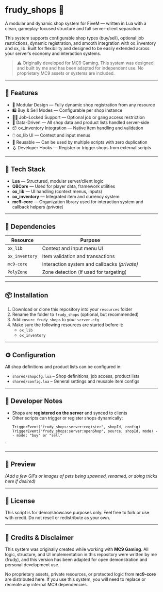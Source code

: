 # frudy_shops 🛒
A modular and dynamic shop system for FiveM — written in Lua with a clean, gameplay-focused structure and full server-client separation.

This system supports configurable shop types (buy/sell), optional job restrictions, dynamic registration, and smooth integration with ox_inventory and ox_lib. Built for flexibility and designed to be easily extended across your server’s economy and interaction systems.

>⚠️ Originally developed for MC9 Gaming. This system was designed and built by me and has been adapted for independent use. No proprietary MC9 assets or systems are included.

---

## 🚀 Features

- 🧩 Modular Design — Fully dynamic shop registration from any resource
- 🛍️ Buy & Sell Modes — Configurable per shop instance
- 🧑‍💼 Job-Locked Support — Optional job or gang access restriction
- 🧠 Data-Driven — All shop data and product lists handled server-side
- 📦 ox_inventory Integration — Native item handling and validation
- 🖱️ ox_lib UI — Context and input menus
- 🔁 Reusable — Can be used by multiple scripts with zero duplication
- 🪝 Developer Hooks — Register or trigger shops from external scripts

---

## 🧱 Tech Stack

- **Lua** — Structured, modular server/client logic
- **QBCore** — Used for player data, framework utilities
- **ox_lib** — UI handling (context menus, inputs)
- **ox_inventory** — Integrated item and currency system
- **mc9-core** — Organization library used for interaction system and callback helpers *(private)*

---

## 🧩 Dependencies

| Resource     | Purpose                                |
|--------------|----------------------------------------|
| `ox_lib`     | Context and input menu UI              |
| `ox_inventory` | Item validation and transactions     |
| `mc9-core`   | Interaction system and callbacks *(private)* |
| `PolyZone`   | Zone detection (if used for targeting) |

---

## 📦 Installation

1. Download or clone this repository into your `resources` folder
2. Rename the folder to `frudy_shops` (optional, but recommended)
3. Add `ensure frudy_shops` to your `server.cfg`
4. Make sure the following resources are started before it:
   - `ox_lib`
   - `ox_inventory`

---

## ⚙️ Configuration

All shop definitions and product lists can be configured in:

- `shared/shopcfg.lua` – Shop definitions, job access, product lists
- `shared/config.lua` – General settings and reusable item configs

---

## 🧠 Developer Notes

- Shops are **registered on the server** and synced to clients
- Other scripts can trigger or register shops dynamically:
  ```
  TriggerEvent("frudy_shops:server:register", shopId, config)
  TriggerEvent("frudy_shops:server:openShop", source, shopId, mode) -- mode: "buy" or "sell"
`

---

  ## 📸 Preview

_(Add a few GIFs or images of pets being spawned, renamed, or doing tricks here if desired)_

---

## 🔐 License

This script is for demo/showcase purposes only.
Feel free to fork or use with credit. Do not resell or redistribute as your own.

---

## 📄 Credits & Disclaimer

This system was originally created while working with **MC9 Gaming**. All logic, structure, and UI implementation in this repository were written by me (frudy), and this version has been adapted for open demonstration and personal development use.

No proprietary assets, private resources, or protected logic from **mc9-core** are distributed here. If you use this system, you will need to replace or recreate any internal MC9 dependencies.

